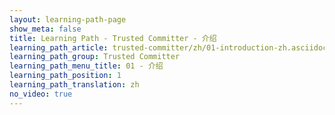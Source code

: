 ```yaml
---
layout: learning-path-page
show_meta: false
title: Learning Path - Trusted Committer - 介绍
learning_path_article: trusted-committer/zh/01-introduction-zh.asciidoc
learning_path_group: Trusted Committer
learning_path_menu_title: 01 - 介绍
learning_path_position: 1
learning_path_translation: zh
no_video: true
---
```

<!--- This file autogenerated from https://github.com/InnerSourceCommons/InnerSourceLearningPath/blob/master/scripts/generate_learning_path_markdown.js -->
